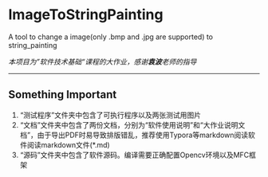 # ImageToStringPainting
A tool to change a image(only .bmp and .jpg are supported) to string_painting

*本项目为”软件技术基础“课程的大作业，感谢**袁波**老师的指导*

-----
## Something Important

1. “测试程序”文件夹中包含了可执行程序以及两张测试用图片
2. “文档”文件夹中包含了两份文档，分别为“软件使用说明”和“大作业说明文档”，由于导出PDF时易导致排版错乱，推荐使用Typora等markdown阅读软件阅读markdown文件(*.md)
3. “源码”文件夹中包含了软件源码。编译需要正确配置Opencv环境以及MFC框架
